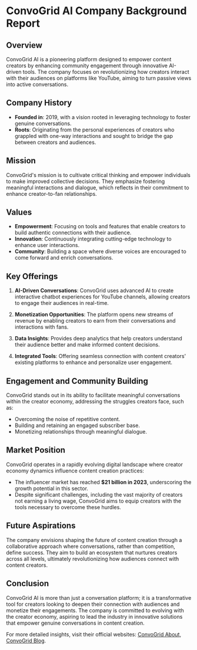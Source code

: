 # ConvoGrid AI Company Background Report

## Overview
ConvoGrid AI is a pioneering platform designed to empower content creators by enhancing community engagement through innovative AI-driven tools. The company focuses on revolutionizing how creators interact with their audiences on platforms like YouTube, aiming to turn passive views into active conversations.

## Company History
- **Founded in**: 2019, with a vision rooted in leveraging technology to foster genuine conversations.
- **Roots**: Originating from the personal experiences of creators who grappled with one-way interactions and sought to bridge the gap between creators and audiences.

## Mission
ConvoGrid's mission is to cultivate critical thinking and empower individuals to make improved collective decisions. They emphasize fostering meaningful interactions and dialogue, which reflects in their commitment to enhance creator-to-fan relationships.

## Values
- **Empowerment**: Focusing on tools and features that enable creators to build authentic connections with their audience.
- **Innovation**: Continuously integrating cutting-edge technology to enhance user interactions.
- **Community**: Building a space where diverse voices are encouraged to come forward and enrich conversations.

## Key Offerings
1. **AI-Driven Conversations**: ConvoGrid uses advanced AI to create interactive chatbot experiences for YouTube channels, allowing creators to engage their audiences in real-time.
  
2. **Monetization Opportunities**: The platform opens new streams of revenue by enabling creators to earn from their conversations and interactions with fans.

3. **Data Insights**: Provides deep analytics that help creators understand their audience better and make informed content decisions.

4. **Integrated Tools**: Offering seamless connection with content creators' existing platforms to enhance and personalize user engagement.

## Engagement and Community Building
ConvoGrid stands out in its ability to facilitate meaningful conversations within the creator economy, addressing the struggles creators face, such as:
- Overcoming the noise of repetitive content.
- Building and retaining an engaged subscriber base.
- Monetizing relationships through meaningful dialogue.
  
## Market Position
ConvoGrid operates in a rapidly evolving digital landscape where creator economy dynamics influence content creation practices:
- The influencer market has reached **$21 billion in 2023**, underscoring the growth potential in this sector.
- Despite significant challenges, including the vast majority of creators not earning a living wage, ConvoGrid aims to equip creators with the tools necessary to overcome these hurdles.

## Future Aspirations
The company envisions shaping the future of content creation through a collaborative approach where conversations, rather than competition, define success. They aim to build an ecosystem that nurtures creators across all levels, ultimately revolutionizing how audiences connect with content creators.

## Conclusion
ConvoGrid AI is more than just a conversation platform; it is a transformative tool for creators looking to deepen their connection with audiences and monetize their engagements. The company is committed to evolving with the creator economy, aspiring to lead the industry in innovative solutions that empower genuine conversations in content creation.

For more detailed insights, visit their official websites: [ConvoGrid About](https://convogrid.ai/about/), [ConvoGrid Blog](https://blog.convogrid.ai).